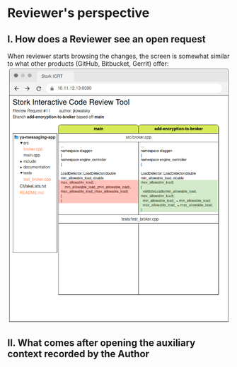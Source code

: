 # Reviewer's perspective

## I. How does a Reviewer see an open request

When reviewer starts browsing the changes, the screen is somewhat similar to what other products (GitHub, Bitbucket, Gerrit) offer:
![Typical review screen](views/from-reviewers-perspective.png)

## II. What comes after opening the auxiliary context recorded by the Author